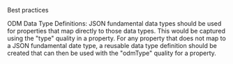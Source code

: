 Best practices

ODM Data Type Definitions:
JSON fundamental data types should be used for properties that map directly to those data types. This would be captured using the "type" quality in a property. For any property that does not map to a JSON fundamental date type, a reusable data type definition should be created that can then be used with the "odmType" quality for a property.

